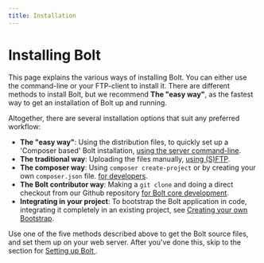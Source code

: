 ```yaml
---
title: Installation
---
```

Installing Bolt
===============

This page explains the various ways of installing Bolt. You can either use the
command-line or your FTP-client to install it. There are different methods to
install Bolt, but we recommend **The "easy way"**, as the fastest way to get an
installation of Bolt up and running.

Altogether, there are several installation options that suit any preferred workflow:

  - **The "easy way"**: Using the distribution files, to quickly set up a
    'Composer based' Bolt installation, [using the server command-line](../install-command-line).
  - **The traditional way**: Uploading the files manually, [using (S)FTP](../install-sftp).
  - **The composer way**: Using `composer create-project` or by creating your
    own `composer.json` file. [for developers](../composer/install-composer).
  - **The Bolt contributor way**: Making a `git clone` and doing a direct
    checkout from our Github repository [for Bolt core development](../install-git-clone).
  - **Integrating in your project**: To bootstrap the Bolt application in code,
    integrating it completely in an existing project, see [Creating your own Bootstrap](/extensions/custom-bootstrapping).

Use one of the five methods described above to get the Bolt source files, and
set them up on your web server. After you've done this, skip to the section for
[Setting up Bolt ](/configuration/introduction).
